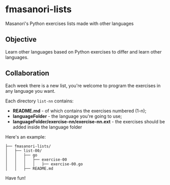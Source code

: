 # fmasanori-lists
Masanori's Python exercises lists made with other languages

## Objective

Learn other languages based on Python exercises to differ and learn other languages.

## Collaboration

Each week there is a new list, you're welcome to program the exercises in any language you want.

Each directory `list-nn` contains:

 - **README.md** - of which contains the exercises numbered (1-n);
 - **languageFolder** - the language you're going to use;
 - **languageFolder/exercise-nn/exercise-nn.ext** - the exercises should be added inside the language folder

Here's an example:
```
├── fmasanori-lists/
│   ├── list-00/
│   │   ├── go
│   │   │   ├── exercise-00
│   │   │   │   ├── exercise-00.go
│   │   ├── README.md
```

Have fun!
